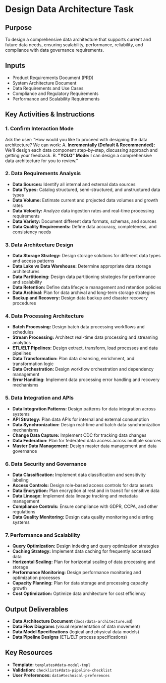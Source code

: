 # Design Data Architecture Task

## Purpose

To design a comprehensive data architecture that supports current and future data needs, ensuring scalability, performance, reliability, and compliance with data governance requirements.

## Inputs

- Product Requirements Document (PRD)
- System Architecture Document
- Data Requirements and Use Cases
- Compliance and Regulatory Requirements
- Performance and Scalability Requirements

## Key Activities & Instructions

### 1. Confirm Interaction Mode

Ask the user: "How would you like to proceed with designing the data architecture? We can work:
A. **Incrementally (Default & Recommended):** We'll design each data component step-by-step, discussing approach and getting your feedback.
B. **"YOLO" Mode:** I can design a comprehensive data architecture for you to review."

### 2. Data Requirements Analysis

- **Data Sources:** Identify all internal and external data sources
- **Data Types:** Catalog structured, semi-structured, and unstructured data types
- **Data Volume:** Estimate current and projected data volumes and growth rates
- **Data Velocity:** Analyze data ingestion rates and real-time processing requirements
- **Data Variety:** Document different data formats, schemas, and sources
- **Data Quality Requirements:** Define data accuracy, completeness, and consistency needs

### 3. Data Architecture Design

- **Data Storage Strategy:** Design storage solutions for different data types and access patterns
- **Data Lake vs Data Warehouse:** Determine appropriate data storage architectures
- **Data Partitioning:** Design data partitioning strategies for performance and scalability
- **Data Retention:** Define data lifecycle management and retention policies
- **Data Archival:** Plan for data archival and long-term storage strategies
- **Backup and Recovery:** Design data backup and disaster recovery procedures

### 4. Data Processing Architecture

- **Batch Processing:** Design batch data processing workflows and schedules
- **Stream Processing:** Architect real-time data processing and streaming analytics
- **ETL/ELT Pipelines:** Design extract, transform, load processes and data pipelines
- **Data Transformation:** Plan data cleansing, enrichment, and transformation logic
- **Data Orchestration:** Design workflow orchestration and dependency management
- **Error Handling:** Implement data processing error handling and recovery mechanisms

### 5. Data Integration and APIs

- **Data Integration Patterns:** Design patterns for data integration across systems
- **API Strategy:** Plan data APIs for internal and external consumption
- **Data Synchronization:** Design real-time and batch data synchronization mechanisms
- **Change Data Capture:** Implement CDC for tracking data changes
- **Data Federation:** Plan for federated data access across multiple sources
- **Master Data Management:** Design master data management and data governance

### 6. Data Security and Governance

- **Data Classification:** Implement data classification and sensitivity labeling
- **Access Controls:** Design role-based access controls for data assets
- **Data Encryption:** Plan encryption at rest and in transit for sensitive data
- **Data Lineage:** Implement data lineage tracking and metadata management
- **Compliance Controls:** Ensure compliance with GDPR, CCPA, and other regulations
- **Data Quality Monitoring:** Design data quality monitoring and alerting systems

### 7. Performance and Scalability

- **Query Optimization:** Design indexing and query optimization strategies
- **Caching Strategy:** Implement data caching for frequently accessed data
- **Horizontal Scaling:** Plan for horizontal scaling of data processing and storage
- **Performance Monitoring:** Design performance monitoring and optimization processes
- **Capacity Planning:** Plan for data storage and processing capacity growth
- **Cost Optimization:** Optimize data architecture for cost efficiency

## Output Deliverables

- **Data Architecture Document** (`docs/data-architecture.md`)
- **Data Flow Diagrams** (visual representation of data movement)
- **Data Model Specifications** (logical and physical data models)
- **Data Pipeline Designs** (ETL/ELT process specifications)

## Key Resources

- **Template:** `templates#data-model-tmpl`
- **Validation:** `checklists#data-pipeline-checklist`
- **User Preferences:** `data#technical-preferences`
